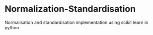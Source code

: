 # Normalization-Standardisation
Normalisation and standardisation implementation using scikit learn in python
